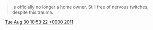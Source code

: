 > Is officially no longer a home owner\. Still free of nervous twitches, despite this trauma\.

<img src="../../media/tweet.ico" width="12" /> [Tue Aug 30 10:53:22 +0000 2011](https://twitter.com/DromerDenker/status/108492500959891457)